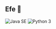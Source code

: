 ## Efe 🚀
<img src="https://img.shields.io/badge/Java SE-important" alt="Java SE" /> <img src="https://img.shields.io/badge/Python 3-informational" alt="Python 3" />
